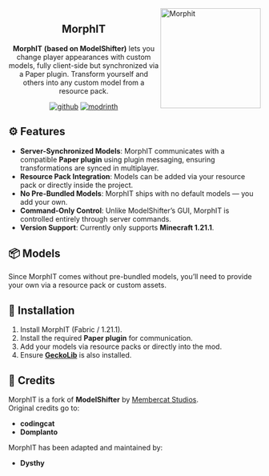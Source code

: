 <img src="https://cdn.modrinth.com/data/JQ2QjaSV/0c2cace62ca827dba0f9c796d4fc630276bb2f98_96.webp" height="200" alt="Morphit" align="right">




<div align="center">

## MorphIT

**MorphIT** **(based on ModelShifter)** lets you change player appearances with custom models, fully client-side but synchronized via a Paper plugin. Transform yourself and others into any custom model from a resource pack.

[![github](https://cdn.jsdelivr.net/npm/@intergrav/devins-badges@3/assets/cozy/available/github_vector.svg)](https://github.com/Dysthy/MorphIT)
[![modrinth](https://cdn.jsdelivr.net/npm/@intergrav/devins-badges@3/assets/cozy/available/modrinth_vector.svg)](https://modrinth.com/mod/morphit)
</div>

## ⚙️ Features
- **Server-Synchronized Models**: MorphIT communicates with a compatible **Paper plugin** using plugin messaging, ensuring transformations are synced in multiplayer.
- **Resource Pack Integration**: Models can be added via your resource pack or directly inside the project.
- **No Pre-Bundled Models**: MorphIT ships with no default models — you add your own.
- **Command-Only Control**: Unlike ModelShifter’s GUI, MorphIT is controlled entirely through server commands.
- **Version Support**: Currently only supports **Minecraft 1.21.1**.

## 📦 Models
Since MorphIT comes without pre-bundled models, you’ll need to provide your own via a resource pack or custom assets.

## 🚀 Installation
1. Install MorphIT (Fabric / 1.21.1).
2. Install the required **Paper plugin** for communication.
3. Add your models via resource packs or directly into the mod.
4. Ensure [**GeckoLib**](https://modrinth.com/mod/geckolib) is also installed.


## 🙌 Credits
MorphIT is a fork of **ModelShifter** by [Membercat Studios](https://membercat.com).  
Original credits go to:  
- **codingcat**
- **Domplanto**


MorphIT has been adapted and maintained by:  
- **Dysthy**
